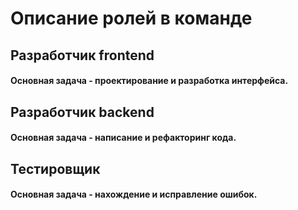 # Описание ролей в команде

## Разработчик frontend
#### Основная задача - проектирование и разработка интерфейса.

## Разработчик backend
#### Основная задача - написание и рефакторинг кода.

## Тестировщик
#### Основная задача - нахождение и исправление ошибок.
